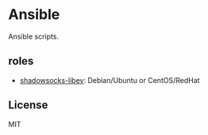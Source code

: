 # Ansible

Ansible scripts.

## roles

- [shadowsocks-libev](roles/shadowsocks-libev): Debian/Ubuntu or CentOS/RedHat

## License

MIT
